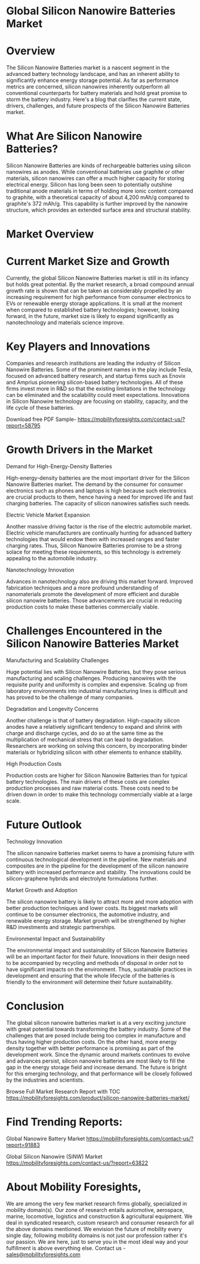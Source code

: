 # Global Silicon Nanowire Batteries Market

# Overview

The Silicon Nanowire Batteries market is a nascent segment in the advanced battery technology landscape, and has an inherent ability to significantly enhance energy storage potential. As far as performance metrics are concerned, silicon nanowires inherently outperform all conventional counterparts for battery materials and hold great promise to storm the battery industry. Here's a blog that clarifies the current state, drivers, challenges, and future prospects of the Silicon Nanowire Batteries market.

# What Are Silicon Nanowire Batteries?

Silicon Nanowire Batteries are kinds of rechargeable batteries using silicon nanowires as anodes. While conventional batteries use graphite or other materials, silicon nanowires can offer a much higher capacity for storing electrical energy. Silicon has long been seen to potentially outshine traditional anode materials in terms of holding more ionic content compared to graphite, with a theoretical capacity of about 4,200 mAh/g compared to graphite's 372 mAh/g. This capability is further improved by the nanowire structure, which provides an extended surface area and structural stability.

# Market Overview

# Current Market Size and Growth

Currently, the global Silicon Nanowire Batteries market is still in its infancy but holds great potential. By the market research, a broad compound annual growth rate is shown that can be taken as considerably propelled by an increasing requirement for high performance from consumer electronics to EVs or renewable energy storage applications. It is small at the moment when compared to established battery technologies; however, looking forward, in the future, market size is likely to expand significantly as nanotechnology and materials science improve.

# Key Players and Innovations

Companies and research institutions are leading the industry of Silicon Nanowire Batteries. Some of the prominent names in the play include Tesla, focused on advanced battery research, and startup firms such as Enovix and Amprius pioneering silicon-based battery technologies. All of these firms invest more in R&D so that the existing limitations in the technology can be eliminated and the scalability could meet expectations. Innovations in Silicon Nanowire technology are focusing on stability, capacity, and the life cycle of these batteries.

Download free PDF Sample- https://mobilityforesights.com/contact-us/?report=58795

# Growth Drivers in the Market

Demand for High-Energy-Density Batteries

High-energy-density batteries are the most important driver for the Silicon Nanowire Batteries market. The demand by the consumer for consumer electronics such as phones and laptops is high because such electronics are crucial products to them, hence having a need for improved life and fast charging batteries. The capacity of silicon nanowires satisfies such needs.

Electric Vehicle Market Expansion

Another massive driving factor is the rise of the electric automobile market. Electric vehicle manufacturers are continually hunting for advanced battery technologies that would endow them with increased ranges and faster charging rates. Thus, Silicon Nanowire Batteries promise to be a strong solace for meeting these requirements, so this technology is extremely appealing to the automobile industry.

Nanotechnology Innovation

Advances in nanotechnology also are driving this market forward. Improved fabrication techniques and a more profound understanding of nanomaterials promote the development of more efficient and durable silicon nanowire batteries. Those advancements are crucial in reducing production costs to make these batteries commercially viable.

# Challenges Encountered in the Silicon Nanowire Batteries Market

Manufacturing and Scalability Challenges

Huge potential lies with Silicon Nanowire Batteries, but they pose serious manufacturing and scaling challenges. Producing nanowires with the requisite purity and uniformity is complex and expensive. Scaling up from laboratory environments into industrial manufacturing lines is difficult and has proved to be the challenge of many companies.

Degradation and Longevity Concerns

Another challenge is that of battery degradation. High-capacity silicon anodes have a relatively significant tendency to expand and shrink with charge and discharge cycles, and do so at the same time as the multiplication of mechanical stress that can lead to degradation. Researchers are working on solving this concern, by incorporating binder materials or hybridizing silicon with other elements to enhance stability.

High Production Costs

Production costs are higher for Silicon Nanowire Batteries than for typical battery technologies. The main drivers of these costs are complex production processes and raw material costs. These costs need to be driven down in order to make this technology commercially viable at a large scale.

# Future Outlook

Technology Innovation

The silicon nanowire batteries market seems to have a promising future with continuous technological development in the pipeline. New materials and composites are in the pipeline for the development of the silicon nanowire battery with increased performance and stability. The innovations could be silicon-graphene hybrids and electrolyte formulations further.

Market Growth and Adoption

The silicon nanowire battery is likely to attract more and more adoption with better production techniques and lower costs. Its biggest markets will continue to be consumer electronics, the automotive industry, and renewable energy storage. Market growth will be strengthened by higher R&D investments and strategic partnerships.

Environmental Impact and Sustainability

The environmental impact and sustainability of Silicon Nanowire Batteries will be an important factor for their future. Innovations in their design need to be accompanied by recycling and methods of disposal in order not to have significant impacts on the environment. Thus, sustainable practices in development and ensuring that the whole lifecycle of the batteries is friendly to the environment will determine their future sustainability.

# Conclusion

The global silicon nanowire batteries market is at a very exciting juncture with great potential towards transforming the battery industry. Some of the challenges that are posed include being too complex in manufacture and thus having higher production costs. On the other hand, more energy density together with better performance is promising as part of the development work. Since the dynamic around markets continues to evolve and advances persist, silicon nanowire batteries are most likely to fill the gap in the energy storage field and increase demand. The future is bright for this emerging technology, and that performance will be closely followed by the industries and scientists.

Browse Full Market Research Report with TOC https://mobilityforesights.com/product/silicon-nanowire-batteries-market/

# Find Trending Reports:

Global Nanowire Battery Market https://mobilityforesights.com/contact-us/?report=91883

Global Silicon Nanowire (SiNW) Market https://mobilityforesights.com/contact-us/?report=63822




# About Mobility Foresights,
We are among the very few market research firms globally, specialized in mobility domain(s). Our zone of research entails automotive, aerospace, marine, locomotive, logistics and construction & agricultural equipment. We deal in syndicated research, custom research and consumer research for all the above domains mentioned.
We envision the future of mobility every single day, following mobility domains is not just our profession rather it's our passion. We are here, just to serve you in the most ideal way and your fulfillment is above everything else. Contact us -  sales@mobilityforesights.com
